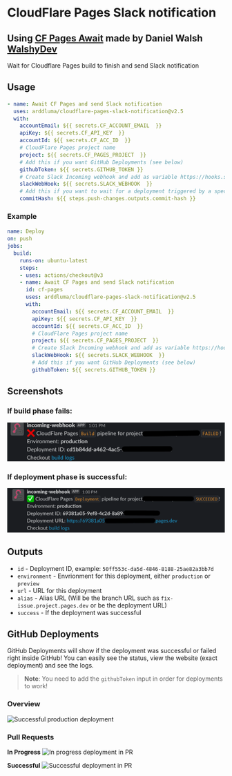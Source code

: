 # CloudFlare Pages Slack notification
## Using [CF Pages Await](https://github.com/WalshyDev/cf-pages-await) made by Daniel Walsh [WalshyDev](https://github.com/WalshyDev)

Wait for Cloudflare Pages build to finish and send Slack notification

## Usage
```yml
- name: Await CF Pages and send Slack notification
  uses: arddluma/cloudflare-pages-slack-notification@v2.5
  with:
    accountEmail: ${{ secrets.CF_ACCOUNT_EMAIL  }}
    apiKey: ${{ secrets.CF_API_KEY  }}
    accountId: ${{ secrets.CF_ACC_ID  }}
    # CloudFlare Pages project name
    project: ${{ secrets.CF_PAGES_PROJECT  }}
    # Add this if you want GitHub Deployments (see below)
    githubToken: ${{ secrets.GITHUB_TOKEN }}
    # Create Slack Incoming webhook and add as variable https://hooks.slack.com/...
    slackWebHook: ${{ secrets.SLACK_WEBHOOK  }}
    # Add this if you want to wait for a deployment triggered by a specfied commit
    commitHash: ${{ steps.push-changes.outputs.commit-hash }}
```

### Example
```yml
name: Deploy
on: push
jobs:
  build:
    runs-on: ubuntu-latest
    steps:
    - uses: actions/checkout@v3
    - name: Await CF Pages and send Slack notification
      id: cf-pages
      uses: arddluma/cloudflare-pages-slack-notification@v2.5
      with:
        accountEmail: ${{ secrets.CF_ACCOUNT_EMAIL  }}
        apiKey: ${{ secrets.CF_API_KEY  }}
        accountId: ${{ secrets.CF_ACC_ID  }}
        # CloudFlare Pages project name
        project: ${{ secrets.CF_PAGES_PROJECT  }}
        # Create Slack Incoming webhook and add as variable https://hooks.slack.com/...
        slackWebHook: ${{ secrets.SLACK_WEBHOOK  }}
        # Add this if you want GitHub Deployments (see below)
        githubToken: ${{ secrets.GITHUB_TOKEN }}
```

## Screenshots

### If build phase fails:

  ![Build Fails](.github/images/build-failed.png)

### If deployment phase is successful:

  ![Deployment Successful](.github/images/deployment-succeeded.png)

## Outputs
* `id`          - Deployment ID, example: `50ff553c-da5d-4846-8188-25ae82a3bb7d`
* `environment` - Envrionment for this deployment, either `production` or `preview`
* `url`         - URL for this deployment
* `alias`       - Alias URL (Will be the branch URL such as `fix-issue.project.pages.dev` or be the deployment URL)
* `success`     - If the deployment was successful

## GitHub Deployments
GitHub Deployments will show if the deployment was successful or failed right inside GitHub! You can easily see the status, view the website (exact deployment) and see the logs.

> **Note**: You need to add the `githubToken` input in order for deployments to work!

### Overview
![Successful production deployment](https://user-images.githubusercontent.com/8492901/149387681-25ec860d-0c8e-4075-8ab0-4d289b86127b.png)

### Pull Requests
**In Progress**
![In progress deployment in PR](https://user-images.githubusercontent.com/8492901/149388796-6bbd4ae9-b7b3-4d06-80c5-c18b3737f51f.png)

**Successful**
![Successful deployment in PR](https://user-images.githubusercontent.com/8492901/149388892-14a7ea25-6865-4d52-b403-30e8cec449d2.png)
